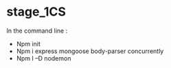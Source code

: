 # stage_1CS
In the command line :
-	Npm init
-	Npm i express mongoose body-parser concurrently
-	Npm I –D nodemon
